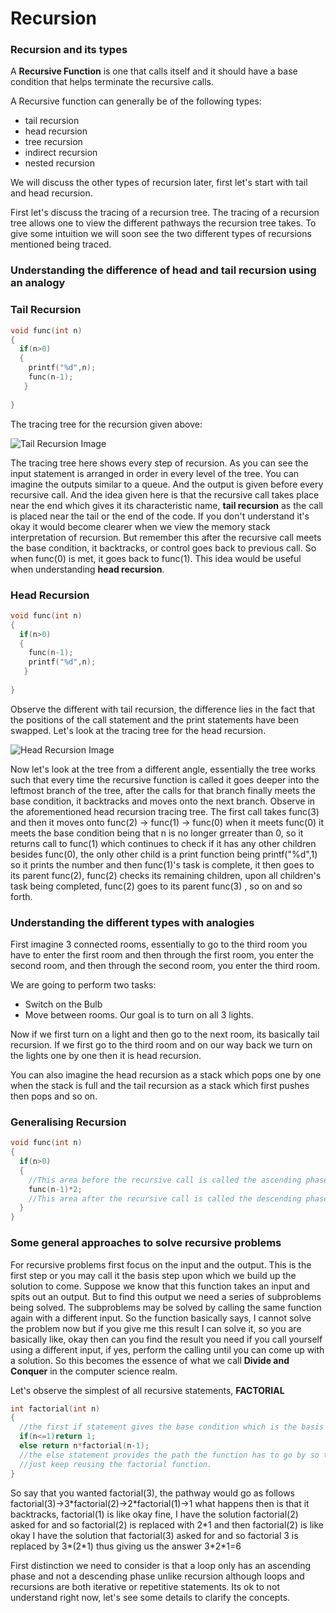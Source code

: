 # Recursion

### Recursion and its types

A **Recursive Function** is one that calls itself and it should have a base condition that helps terminate the recursive calls. 

A Recursive function can generally be of the following types:
- tail recursion
- head recursion
- tree recursion
- indirect recursion
- nested recursion

We will discuss the other types of recursion later, first let's start with tail and head recursion.

First let's discuss the tracing of a recursion tree. The tracing of a recursion tree allows one to view the different pathways the recursion tree takes. 
To give some intuition we will soon see the two different types of recursions mentioned being traced. 

### Understanding the difference of head and tail recursion using an analogy



### Tail Recursion

```cpp
void func(int n)
{
  if(n>0)
  {
    printf("%d",n);
    func(n-1);
   }
   
}
```

The tracing tree for the recursion given above:

![Tail Recursion Image](https://github.com/mirzaazwad/Data-Structures-And-Algorithms/blob/main/Algorithms/RecursiveFunctions/Tutorial/TailRecursion.png)

The tracing tree here shows every step of recursion. As you can see the input statement is arranged in order in every level of the tree. You can imagine the outputs similar to a queue. And the output is given before every recursive call. And the idea given here is that the recursive call takes place near the end which gives it its characteristic name, **tail recursion** as the call is placed near the tail or the end of the code. If you don't understand it's okay it would become clearer when we view the memory stack interpretation of recursion. But remember this after the recursive call meets the base condition, it backtracks, or control goes back to previous call. So when func(0) is met, it goes back to func(1). This idea would be useful when understanding **head recursion**. 

### Head Recursion

```cpp
void func(int n)
{
  if(n>0)
  {
    func(n-1);
    printf("%d",n);
   }
   
}
```

Observe the different with tail recursion, the difference lies in the fact that the positions of the call statement and the print statements have been swapped. Let's look at the tracing tree for the head recursion.

![Head Recursion Image](https://github.com/mirzaazwad/Data-Structures-And-Algorithms/blob/main/Algorithms/RecursiveFunctions/Tutorial/HeadRecursion.png)

Now let's look at the tree from a different angle, essentially the tree works such that every time the recursive function is called it goes deeper into the leftmost branch of the tree, after the calls for that branch finally meets the base condition, it backtracks and moves onto the next branch. Observe in the aforementioned head recursion tracing tree. The first call takes func(3) and then it moves onto func(2) -> func(1) -> func(0) when it meets func(0) it meets the base condition being that n is no longer grreater than 0, so it returns call to func(1) which continues to check if it has any other children besides func(0), the only other child is a print function being printf("%d",1) so it prints the number and then func(1)'s task is complete, it then goes to its parent func(2), func(2) checks its remaining children, upon all children's task being completed, func(2) goes to its parent func(3) , so on and so forth.

### Understanding the different types with analogies

First imagine 3 connected rooms, essentially to go to the third room you have to enter the first room and then through the first room, you enter the second room, and then through the second room, you enter the third room. 

We are going to perform two tasks:
- Switch on the Bulb
- Move between rooms.
Our goal is to turn on all 3 lights.

Now if we first turn on a light and then go to the next room, its basically tail recursion.
If we first go to the third room and on our way back we turn on the lights one by one then it is head recursion.

You can also imagine the head recursion as a stack which pops one by one when the stack is full and the tail recursion as a stack which first pushes then pops and so on.

### Generalising Recursion

```cpp
void func(int n)
{
  if(n>0)
  {
    //This area before the recursive call is called the ascending phase of recursion, calling time
    func(n-1)*2;
    //This area after the recursive call is called the descending phase of recursion, returning time
  }
}
```
### Some general approaches to solve recursive problems

For recursive problems first focus on the input and the output. This is the first step or you may call it the basis step upon which we build up the solution to come.
Suppose we know that this function takes an input and spits out an output. But to find this output we need a series of subproblems being solved. The subproblems may be solved by calling the same function again with a different input. So the function basically says, I cannot solve the problem now but if you give me this result I can solve it, so you are basically like, okay then can you find the result you need if you call yourself using a different input, if yes, perform the calling until you can come up with a solution. So this becomes the essence of what we call **Divide and Conquer** in the computer science realm.

Let's observe the simplest of all recursive statements, **FACTORIAL**

```cpp
int factorial(int n)
{
  //the first if statement gives the base condition which is the basis step, I know this so I don't need the function to go any further
  if(n<=1)return 1;
  else return n*factorial(n-1);
  //the else statement provides the path the function has to go by so that it reaches the base condition, if any other input is given to factorial, don't bother
  //just keep reusing the factorial function.
}
```

So say that you wanted factorial(3), the pathway would go as follows factorial(3)->3\*factorial(2)->2\*factorial(1)->1 what happens then is that it backtracks, factorial(1) is like okay fine, I have the solution factorial(2) asked for and so factorial(2) is replaced with 2\*1 and then factorial(2) is like okay I have the solution that factorial(3) asked for and so factorial 3 is replaced by 3\*(2\*1) thus giving us the answer 3\*2\*1=6

First distinction we need to consider is that a loop only has an ascending phase and not a descending phase unlike recursion although loops and recursions are both iterative or repetitive statements. Its ok to not understand right now, let's see some details to clarify the concepts.




